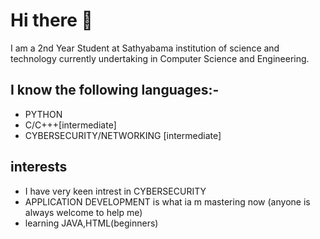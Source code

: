 # Hi there 👋

I am a 2nd Year Student at Sathyabama institution of science and technology currently undertaking in Computer Science and Engineering.
## I know the following languages:-
* PYTHON
* C/C+++[intermediate]
* CYBERSECURITY/NETWORKING [intermediate]
## interests
* I have very keen intrest in CYBERSECURITY
* APPLICATION DEVELOPMENT is what ia m mastering now (anyone is always welcome to help me)
* learning JAVA,HTML(beginners)
